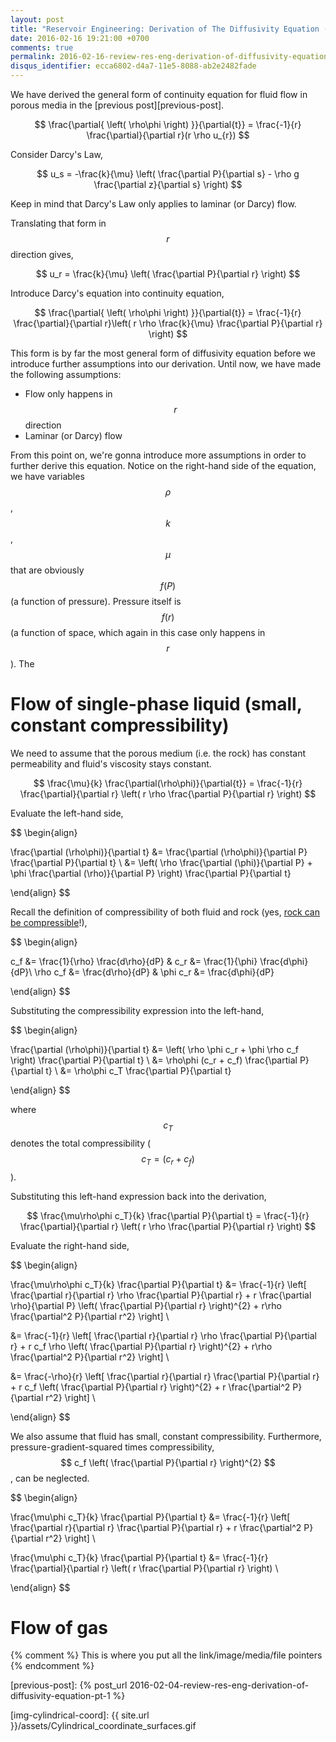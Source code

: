 ```yaml
---
layout: post
title: "Reservoir Engineering: Derivation of The Diffusivity Equation (part 2)"
date: 2016-02-16 19:21:00 +0700
comments: true
permalink: 2016-02-16-review-res-eng-derivation-of-diffusivity-equation-pt-2
disqus_identifier: ecca6802-d4a7-11e5-8088-ab2e2482fade
---
```


We have derived the general form of continuity equation for fluid flow in porous media in the [previous post][previous-post].

$$ \frac{\partial{ \left( \rho\phi \right) }}{\partial{t}} = \frac{-1}{r} \frac{\partial}{\partial r}(r \rho u_{r}) $$

Consider Darcy's Law,

$$ u_s = -\frac{k}{\mu} \left( \frac{\partial P}{\partial s} - \rho g \frac{\partial z}{\partial s} \right) $$

Keep in mind that Darcy's Law only applies to laminar (or Darcy) flow.

Translating that form in $$ r $$ direction gives,

$$ u_r = \frac{k}{\mu} \left( \frac{\partial P}{\partial r} \right) $$

Introduce Darcy's equation into continuity equation,

$$ \frac{\partial{ \left( \rho\phi \right) }}{\partial{t}} = \frac{-1}{r} \frac{\partial}{\partial r}\left( r \rho \frac{k}{\mu} \frac{\partial P}{\partial r} \right) $$

This form is by far the most general form of diffusivity equation before we introduce further assumptions into our derivation. Until now, we have made the following assumptions:
* Flow only happens in $$ r $$ direction
* Laminar (or Darcy) flow

From this point on, we're gonna introduce more assumptions in order to further derive this equation. Notice on the right-hand side of the equation, we have variables $$ \rho $$, $$ k $$, $$ \mu $$ that are obviously $$ f(P) $$ (a function of pressure). Pressure itself is $$ f(r) $$ (a function of space, which again in this case only happens in $$ r $$). The 



# Flow of single-phase liquid (small, constant compressibility)

We need to assume that the porous medium (i.e. the rock) has constant permeability and fluid's viscosity stays constant.

$$ \frac{\mu}{k} \frac{\partial(\rho\phi)}{\partial{t}} = \frac{-1}{r} \frac{\partial}{\partial r} \left( r \rho \frac{\partial P}{\partial r} \right) $$

Evaluate the left-hand side,

$$
\begin{align}

\frac{\partial (\rho\phi)}{\partial t} &= \frac{\partial (\rho\phi)}{\partial P} \frac{\partial P}{\partial t} \\
&= \left( \rho \frac{\partial (\phi)}{\partial P} + \phi \frac{\partial (\rho)}{\partial P} \right) \frac{\partial P}{\partial t}

\end{align}
$$

Recall the definition of compressibility of both fluid and rock (yes, [rock can be compressible](compaction-drive-res)!),

$$
\begin{align}

c_f &= \frac{1}{\rho} \frac{d\rho}{dP} &
c_r &= \frac{1}{\phi} \frac{d\phi}{dP}\\
\rho c_f &= \frac{d\rho}{dP} &
\phi c_r &= \frac{d\phi}{dP}

\end{align}
$$

Substituting the compressibility expression into the left-hand,

$$
\begin{align}

\frac{\partial (\rho\phi)}{\partial t} &= \left( \rho \phi c_r + \phi \rho c_f \right) \frac{\partial P}{\partial t} \\
&= \rho\phi (c_r + c_f) \frac{\partial P}{\partial t} \\
&= \rho\phi c_T \frac{\partial P}{\partial t}

\end{align}
$$

where $$ c_T $$ denotes the total compressibility ($$ c_T = (c_r + c_f) $$).

Substituting this left-hand expression back into the derivation,

$$ \frac{\mu\rho\phi c_T}{k} \frac{\partial P}{\partial t} = \frac{-1}{r} \frac{\partial}{\partial r} \left( r \rho \frac{\partial P}{\partial r} \right) $$

Evaluate the right-hand side,

$$
\begin{align}

\frac{\mu\rho\phi c_T}{k} \frac{\partial P}{\partial t} &= \frac{-1}{r} \left[ \frac{\partial r}{\partial r} \rho \frac{\partial P}{\partial r} + r \frac{\partial \rho}{\partial P} \left( \frac{\partial P}{\partial r} \right)^{2} + r\rho \frac{\partial^2 P}{\partial r^2} \right] \\

&= \frac{-1}{r} \left[ \frac{\partial r}{\partial r} \rho \frac{\partial P}{\partial r} + r c_f \rho \left( \frac{\partial P}{\partial r} \right)^{2} + r\rho \frac{\partial^2 P}{\partial r^2} \right] \\

&= \frac{-\rho}{r} \left[ \frac{\partial r}{\partial r} \frac{\partial P}{\partial r} + r c_f  \left( \frac{\partial P}{\partial r} \right)^{2} + r \frac{\partial^2 P}{\partial r^2} \right] \\

\end{align}
$$

We also assume that fluid has small, constant compressibility. Furthermore, pressure-gradient-squared times compressibility, $$ c_f \left( \frac{\partial P}{\partial r} \right)^{2} $$, can be neglected.

$$
\begin{align}

\frac{\mu\phi c_T}{k} \frac{\partial P}{\partial t} &= \frac{-1}{r} \left[ \frac{\partial r}{\partial r} \frac{\partial P}{\partial r} + r \frac{\partial^2 P}{\partial r^2} \right] \\

\frac{\mu\phi c_T}{k} \frac{\partial P}{\partial t} &= \frac{-1}{r} \frac{\partial}{\partial r} \left( r \frac{\partial P}{\partial r} \right) \\


\end{align}
$$

# Flow of gas





{% comment %} This is where you put all the link/image/media/file pointers {% endcomment %}

[previous-post]: {% post_url 2016-02-04-review-res-eng-derivation-of-diffusivity-equation-pt-1 %}

[compaction-drive-res]: https://petrowiki.org/Compaction_drive_reservoirs

[img-cylindrical-coord]: {{ site.url }}/assets/Cylindrical_coordinate_surfaces.gif
